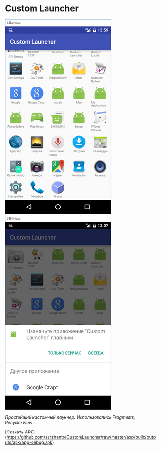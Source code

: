 # Custom Launcher
<img src="https://github.com/serzhanto/CustomLauncher/blob/master/app/src/main/java/android/mars/customlauncher/screenshot3.png" alt="Pull" />
<img src="https://github.com/serzhanto/CustomLauncher/blob/master/app/src/main/java/android/mars/customlauncher/screenshot4.png" alt="Pull" />

_Простейший кастомный лаунчер. Использовались Fragments, RecyclerView_

[Скачать APK] (https://github.com/serzhanto/CustomLauncher/raw/master/app/build/outputs/apk/app-debug.apk)
